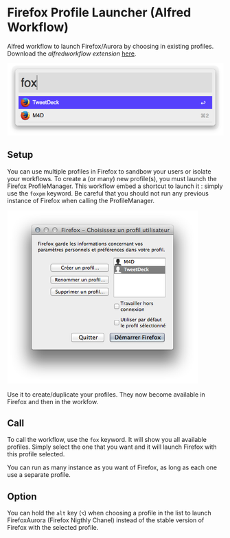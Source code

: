 Firefox Profile Launcher (Alfred Workflow)
========================

Alfred workflow to launch Firefox/Aurora by choosing in existing profiles. Download the _alfredworkflow extension_ [here](https://raw.githubusercontent.com/m4dz/alfred-firefox-profile-launcher/master/alfred-firefox-profile-launcher.alfredworkflow).

![screenshot](./screenshot.png)

Setup
-----

You can use multiple profiles in Firefox to sandbow your users or isolate your workflows.
To create a (or many) new profile(s), you must launch the Firefox ProfileManager. This workflow embed a shortcut to launch it : simply use the `foxpm` keyword. Be careful that you should not run any previous instance of Firefox when calling the ProfileManager.

![screenshot-profilemanager](./screenshot-profilemanager.png)

Use it to create/duplicate your profiles. They now become available in Firefox and then in the workfow.

Call
----

To call the workflow, use the `fox` keyword. It will show you all available profiles. Simply select the one that you want and it will launch Firefox with this profile selected.

You can run as many instance as you want of Firefox, as long as each one use a separate profile.

Option
------

You can hold the `alt` key (`⌥`) when choosing a profile in the list to launch FirefoxAurora (Firefox Nigthly Chanel) instead of the stable version of Firefox with the selected profile.
